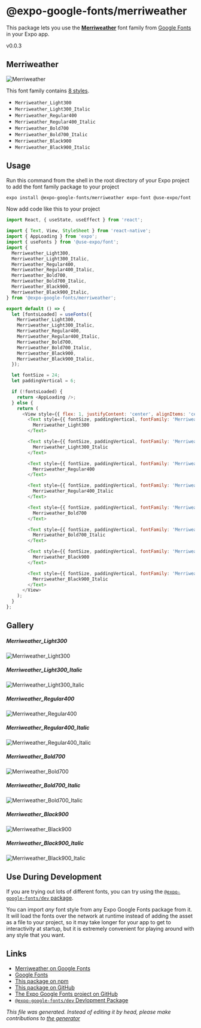 # @expo-google-fonts/merriweather

This package lets you use the [**Merriweather**](https://fonts.google.com/specimen/Merriweather) font family from [Google Fonts](https://fonts.google.com/) in your Expo app.

v0.0.3

## Merriweather

![Merriweather](./font-family.png)

This font family contains [8 styles](#gallery).

- `Merriweather_Light300`
- `Merriweather_Light300_Italic`
- `Merriweather_Regular400`
- `Merriweather_Regular400_Italic`
- `Merriweather_Bold700`
- `Merriweather_Bold700_Italic`
- `Merriweather_Black900`
- `Merriweather_Black900_Italic`

## Usage

Run this command from the shell in the root directory of your Expo project to add the font family package to your project
```sh
expo install @expo-google-fonts/merriweather expo-font @use-expo/font
```

Now add code like this to your project
```js
import React, { useState, useEffect } from 'react';

import { Text, View, StyleSheet } from 'react-native';
import { AppLoading } from 'expo';
import { useFonts } from '@use-expo/font';
import {
  Merriweather_Light300,
  Merriweather_Light300_Italic,
  Merriweather_Regular400,
  Merriweather_Regular400_Italic,
  Merriweather_Bold700,
  Merriweather_Bold700_Italic,
  Merriweather_Black900,
  Merriweather_Black900_Italic,
} from '@expo-google-fonts/merriweather';

export default () => {
  let [fontsLoaded] = useFonts({
    Merriweather_Light300,
    Merriweather_Light300_Italic,
    Merriweather_Regular400,
    Merriweather_Regular400_Italic,
    Merriweather_Bold700,
    Merriweather_Bold700_Italic,
    Merriweather_Black900,
    Merriweather_Black900_Italic,
  });

  let fontSize = 24;
  let paddingVertical = 6;

  if (!fontsLoaded) {
    return <AppLoading />;
  } else {
    return (
      <View style={{ flex: 1, justifyContent: 'center', alignItems: 'center' }}>
        <Text style={{ fontSize, paddingVertical, fontFamily: 'Merriweather_Light300' }}>
          Merriweather_Light300
        </Text>

        <Text style={{ fontSize, paddingVertical, fontFamily: 'Merriweather_Light300_Italic' }}>
          Merriweather_Light300_Italic
        </Text>

        <Text style={{ fontSize, paddingVertical, fontFamily: 'Merriweather_Regular400' }}>
          Merriweather_Regular400
        </Text>

        <Text style={{ fontSize, paddingVertical, fontFamily: 'Merriweather_Regular400_Italic' }}>
          Merriweather_Regular400_Italic
        </Text>

        <Text style={{ fontSize, paddingVertical, fontFamily: 'Merriweather_Bold700' }}>
          Merriweather_Bold700
        </Text>

        <Text style={{ fontSize, paddingVertical, fontFamily: 'Merriweather_Bold700_Italic' }}>
          Merriweather_Bold700_Italic
        </Text>

        <Text style={{ fontSize, paddingVertical, fontFamily: 'Merriweather_Black900' }}>
          Merriweather_Black900
        </Text>

        <Text style={{ fontSize, paddingVertical, fontFamily: 'Merriweather_Black900_Italic' }}>
          Merriweather_Black900_Italic
        </Text>
      </View>
    );
  }
};

```

## Gallery

##### Merriweather_Light300
![Merriweather_Light300](./8e88a5324d8b8b44503a016700f8509fb935a78d5668c821daa0092bfea21493.ttf.png)

##### Merriweather_Light300_Italic
![Merriweather_Light300_Italic](./328531f24df7325999a988ae9020486990b3f719e0380ebc4c92287bf487a8ff.ttf.png)

##### Merriweather_Regular400
![Merriweather_Regular400](./7c2d3ddfee4c635410c77868a5443efcbf7f660b64d159ba2cbd7d03f43e02f3.ttf.png)

##### Merriweather_Regular400_Italic
![Merriweather_Regular400_Italic](./ec0e385dcae93a7bfa85adcf27ca8465f179fba9a112e05f07384561b29a4b1a.ttf.png)

##### Merriweather_Bold700
![Merriweather_Bold700](./853dd62f5464fdb7677eeceedf17f771b710501d4fb15dd7076912d7430e92e3.ttf.png)

##### Merriweather_Bold700_Italic
![Merriweather_Bold700_Italic](./acca91ffc59368ee6894a41c9c417f5d2ec9f03c2c181b8e90013e49a401caf4.ttf.png)

##### Merriweather_Black900
![Merriweather_Black900](./aeb362f6ad7c32d24b6a96265394b98c1da77b6620d79ecace57a083ff21c9d2.ttf.png)

##### Merriweather_Black900_Italic
![Merriweather_Black900_Italic](./c6aef6fa65ac3afe1f4e813c13cc623329ddae356f8fa330370e3f1cd754f928.ttf.png)


## Use During Development

If you are trying out lots of different fonts, you can try using the [`@expo-google-fonts/dev` package](https://github.com/expo/google-fonts/tree/master/font-packages/dev#readme).

You can import *any* font style from any Expo Google Fonts package from it. It will load the fonts
over the network at runtime instead of adding the asset as a file to your project, so it may take longer
for your app to get to interactivity at startup, but it is extremely convenient
for playing around with any style that you want.

## Links

- [Merriweather on Google Fonts](https://fonts.google.com/specimen/Merriweather)
- [Google Fonts](https://fonts.google.com/)
- [This package on npm](https://www.npmjs.com/package/@expo-google-fonts/merriweather)
- [This package on GitHub](https://github.com/expo/google-fonts/tree/master/font-packages/merriweather)
- [The Expo Google Fonts project on GitHub](https://github.com/expo/google-fonts)
- [`@expo-google-fonts/dev` Devlopment Package](https://github.com/expo/google-fonts/tree/master/font-packages/dev)


*This file was generated. Instead of editing it by head, please make contributions to [the generator](https://github.com/expo/google-fonts/tree/master/packages/generator)*
